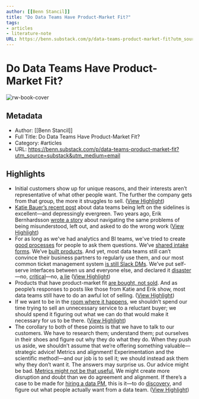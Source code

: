 ```yaml
---
author: [[Benn Stancil]]
title: "Do Data Teams Have Product-Market Fit?"
tags: 
- articles
- literature-note
URL: https://benn.substack.com/p/data-teams-product-market-fit?utm_source=substack&utm_medium=email
---
```

# Do Data Teams Have Product-Market Fit?

![rw-book-cover](https://substackcdn.com/image/fetch/w_1200,h_600,c_limit,f_jpg,q_auto:good,fl_progressive:steep/https%3A%2F%2Fsubstack-post-media.s3.amazonaws.com%2Fpublic%2Fimages%2F0f7a7a28-ed5d-48e5-85f3-da4f47dba055_681x383.png)

## Metadata
- Author: [[Benn Stancil]]
- Full Title: Do Data Teams Have Product-Market Fit?
- Category: #articles
- URL: https://benn.substack.com/p/data-teams-product-market-fit?utm_source=substack&utm_medium=email

## Highlights
- Initial customers show up for unique reasons, and their interests aren’t representative of what other people want. The further the company gets from that group, the more it struggles to sell. ([View Highlight](https://read.readwise.io/read/01gqafftwnza9k98wt409syref))
- [Katie Bauer’s recent post](https://wrongbutuseful.substack.com/p/elbows-of-data) about data teams being left on the sidelines is excellent—and depressingly evergreen. Two years ago, Erik Bernhardsson [wrote a story](https://erikbern.com/2021/07/07/the-data-team-a-short-story.html) about navigating the same problems of being misunderstood, left out, and asked to do the wrong work ([View Highlight](https://read.readwise.io/read/01gqafph785fh3qv9qjkc0j3qk))
- For as long as we've had analytics and BI teams, we've tried to create [good processes](https://chartio.com/blog/3-steps-to-prioritizing-data-requests/) for people to ask them questions. We’ve [shared intake forms](https://www.caitlinhudon.com/posts/2020/09/16/data-intake-form). We’ve [built products](https://www.secoda.co/data-ticketing). And yet, most data teams still can’t convince their business partners to regularly use them, and our most common ticket management system [is still Slack DMs](https://twitter.com/imightbemary/status/1614663474113806338). We’ve put self-serve interfaces between us and everyone else, and declared it [disaster](https://www.reddit.com/r/BusinessIntelligence/comments/9zjhm2/how_much_of_a_disaster_has_selfservice_bi_been_in/)—no, [critical](https://www.businesswire.com/news/home/20220112005334/en/New-Report-Finds-Self-Service-Analytics-Are-Critical-to-Empowering-Frontline-Workers-with-Data-Driven-Decisions-and-Autonomy)—no, [a lie](https://www.montecarlodata.com/blog-is-self-service-datas-biggest-lie/) ([View Highlight](https://read.readwise.io/read/01gqafqynzfq0t8ezm95gkrjg5))
- Products that have product-market fit [are bought, not sold](https://a16z.com/2017/02/18/12-things-about-product-market-fit-2/#:~:text=%234%20%E2%80%9CYou%20can,Buck%E2%80%99s.%E2%80%9D%20Marc%20Andreessen). And as people’s responses to posts like those from Katie and Erik show, most data teams still have to do an awful lot of selling. ([View Highlight](https://read.readwise.io/read/01gqafs2bxs3nj2fedjfkcmdkx))
- If we want to be in the [room where it happens](https://www.youtube.com/watch?v=qrkwgEUXyTU), we shouldn’t spend our time trying to sell an unnecessary service to a reluctant buyer; we should spend it figuring out what we can do that would make it necessary for us to be there. ([View Highlight](https://read.readwise.io/read/01gqafvpvw7n9x8s2rpgtf4bk0))
- The corollary to both of these points is that we have to talk to our customers. We have to research them; understand them; put ourselves in their shoes and figure out why they do what they do. When they push us aside, we shouldn’t assume that we’re offering something valuable—strategic advice! Metrics and alignment! Experimentation and the scientific method!—and our job is to sell it; we should instead ask them why they don’t want it.
  The answers may surprise us. Our advice might be bad. [Metrics might not be that useful.](https://commoncog.com/goodharts-law-not-useful/) We might create more disruption and doubt than we do agreement and alignment. If there’s a case to be made for [hiring a data PM](https://twitter.com/imightbemary/status/1614663891501580292), this is it—to do [discovery](https://www.gong.io/blog/what-is-a-discovery-call/), and figure out what people actually want from a data team. ([View Highlight](https://read.readwise.io/read/01gqafy17kp5dd3zrzy5ambcrs))

